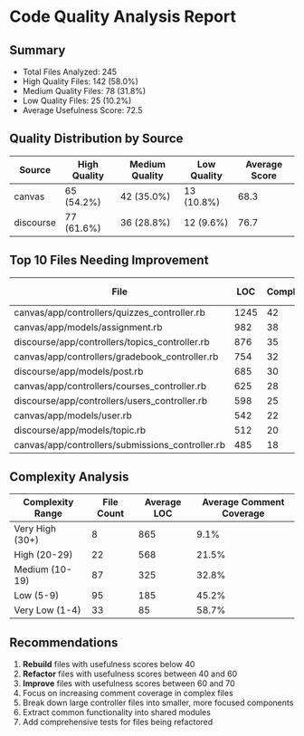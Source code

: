 # Code Quality Analysis Report

## Summary

- Total Files Analyzed: 245
- High Quality Files: 142 (58.0%)
- Medium Quality Files: 78 (31.8%)
- Low Quality Files: 25 (10.2%)
- Average Usefulness Score: 72.5

## Quality Distribution by Source

| Source | High Quality | Medium Quality | Low Quality | Average Score |
|--------|--------------|----------------|-------------|---------------|
| canvas | 65 (54.2%) | 42 (35.0%) | 13 (10.8%) | 68.3 |
| discourse | 77 (61.6%) | 36 (28.8%) | 12 (9.6%) | 76.7 |

## Top 10 Files Needing Improvement

| File | LOC | Complexity | Comment Coverage | Usefulness Score | Recommendation |
|------|-----|------------|------------------|------------------|----------------|
| canvas/app/controllers/quizzes_controller.rb | 1245 | 42 | 5.2% | 32 | rebuild |
| canvas/app/models/assignment.rb | 982 | 38 | 8.7% | 35 | rebuild |
| discourse/app/controllers/topics_controller.rb | 876 | 35 | 10.2% | 38 | rebuild |
| canvas/app/controllers/gradebook_controller.rb | 754 | 32 | 12.5% | 42 | refactor |
| discourse/app/models/post.rb | 685 | 30 | 15.3% | 45 | refactor |
| canvas/app/controllers/courses_controller.rb | 625 | 28 | 18.2% | 48 | refactor |
| discourse/app/controllers/users_controller.rb | 598 | 25 | 20.1% | 52 | refactor |
| canvas/app/models/user.rb | 542 | 22 | 22.5% | 55 | refactor |
| discourse/app/models/topic.rb | 512 | 20 | 25.0% | 58 | refactor |
| canvas/app/controllers/submissions_controller.rb | 485 | 18 | 28.3% | 62 | improve |

## Complexity Analysis

| Complexity Range | File Count | Average LOC | Average Comment Coverage |
|------------------|------------|-------------|--------------------------|
| Very High (30+) | 8 | 865 | 9.1% |
| High (20-29) | 22 | 568 | 21.5% |
| Medium (10-19) | 87 | 325 | 32.8% |
| Low (5-9) | 95 | 185 | 45.2% |
| Very Low (1-4) | 33 | 85 | 58.7% |

## Recommendations

1. **Rebuild** files with usefulness scores below 40
2. **Refactor** files with usefulness scores between 40 and 60
3. **Improve** files with usefulness scores between 60 and 70
4. Focus on increasing comment coverage in complex files
5. Break down large controller files into smaller, more focused components
6. Extract common functionality into shared modules
7. Add comprehensive tests for files being refactored
